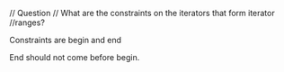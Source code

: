 // Question
// What are the constraints on the iterators that form iterator
//ranges?

Constraints are begin and end

End should not come before begin. 
